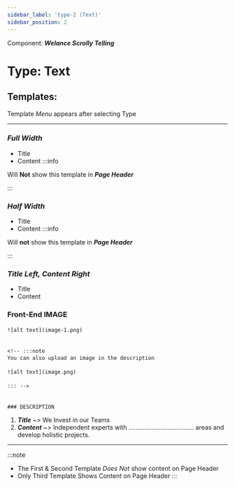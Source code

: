 ```yaml
---
sidebar_label: 'type-2 (Text)'
sidebar_position: 2
---
```


Component: ***Welance Scrolly Telling***
# Type: **Text**  
 
 ## Templates:  
 Template *Menu* appears after selecting Type
 ***  

### *Full Width*  
  * Title                
  * Content
:::info

Will **Not** show this template in ***Page Header***

:::
   

### *Half Width*
  * Title
  * Content
 :::info

Will **not** show this template in ***Page Header***

::: 

### *Title Left, Content Right*  
  * Title                
  * Content
  ### Front-End IMAGE  
    ![alt text](image-1.png)   
    

    <!-- :::note
    You can also upload an image in the description  

    ![alt text](image.png)

    ::: -->
    

    ### DESCRIPTION 
 1) ***Title***  ~> We Invest in our Teams    
 2) ***Content*** ~> Independent experts with ..................................... areas and develop holistic projects.

***  

:::note

* The First & Second Template *Does Not* show content on Page Header
* Only Third Template Shows Content on Page Header 
:::

 

